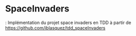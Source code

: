 # SpaceInvaders
: Implémentation du projet space invaders en TDD à partir de https://github.com/iblasquez/tdd_spaceInvaders
